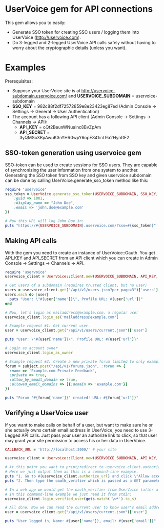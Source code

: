 UserVoice gem for API connections
=================================

This gem allows you to easily:
* Generate SSO token for creating SSO users / logging them into UserVoice (http://uservoice.com).
* Do 3-legged and 2-legged UserVoice API calls safely without having to worry about the cryptographic details (unless you want).

Examples
========

Prerequisites:
* Suppose your UserVoice site is at http://uservoice-subdomain.uservoice.com/ and **USERVOICE\_SUBDOMAIN** = uservoice-subdomain
* **SSO\_KEY** = 982c88f2df72572859e8e23423eg87ed (Admin Console -> Settings -> General -> User Authentication)
* The account has a following API client (Admin Console -> Settings -> Channels -> API):
    * **API\_KEY** = oQt2BaunWNuainc8BvZpAm
    * **API\_SECRET** = 3yQMSoXBpAwuK3nYHR0wpY6opE341inL9a2HynGF2


SSO-token generation using uservoice gem
----------------------------------------

SSO-token can be used to create sessions for SSO users. They are capable of synchronizing the user information from one system to another.
Generating the SSO token from SSO key and given uservoice subdomain can be done by calling UserVoice.generate\_sso\_token method like this:

```ruby
require 'uservoice'
sso_token = UserVoice.generate_sso_token(USERVOICE_SUBDOMAIN, SSO_KEY, {
    :guid => 1001,
    :display_name => "John Doe",
    :email => 'john.doe@example.com'
})

# Now this URL will log John Doe in:
puts "https://#{USERVOICE_SUBDOMAIN}.uservoice.com/?sso=#{sso_token}"
```

Making API calls
----------------

With the gem you need to create an instance of UserVoice::Oauth. You get
API_KEY and API_SECRET from an API client which you can create in Admin Console
-> Settings -> Channels -> API.

```ruby
require 'uservoice'
uservoice_client = UserVoice::Client.new(USERVOICE_SUBDOMAIN, API_KEY, API_SECRET)

# Get users of a subdomain (requires trusted client, but no user)
users = uservoice_client.get("/api/v1/users.json?per_page=3")['users']
users.each do |user|
  puts "User: \"#{user['name']}\", Profile URL: #{user['url']}"
end

# Now, let's login as mailaddress@example.com, a regular user
uservoice_client.login_as('mailaddress@example.com')

# Example request #1: Get current user.
user = uservoice_client.get("/api/v1/users/current.json")['user']

puts "User: \"#{user['name']}\", Profile URL: #{user['url']}"

# Login as account owner
uservoice_client.login_as_owner

# Example request #2: Create a new private forum limited to only example.com email domain.
forum = subject.post("/api/v1/forums.json", :forum => {
  :name => 'Example.com Private Feedback',
  :private => true,
  :allow_by_email_domain => true,
  :allowed_email_domains => [{:domain => 'example.com'}]
})

puts "Forum '#{forum['name']}' created! URL: #{forum['url']}"
```

Verifying a UserVoice user
--------------------------

If you want to make calls on behalf of a user, but want to make sure he or she
actually owns certain email address in UserVoice, you need to use 3-Legged API
calls. Just pass your user an authorize link to click, so that user may grant
your site permission to access his or her data in UserVoice.

```ruby
CALLBACK_URL = 'http://localhost:3000/' # your site

uservoice_client = Uservoice::Client.new(USERVOICE_SUBDOMAIN, API_KEY, API_SECRET, :callback => CALLBACK_URL)

# At this point you want to print/redirect to uservoice_client.authorize_url in your application.
# Here we just output them as this is a command-line example.
puts "1. Go to #{uservoice_client.authorize_url} and click \"Allow access\"."
puts "2. Then type the oauth_verifier which is passed as a GET parameter to the callback URL:"

# In a web app we would get the oauth_verifier from UserVoice (after a redirection back to CALLBACK_URL).
# In this command-line example we just read it from stdin:
uservoice_client.login_verified_user(gets.match('\w*').to_s)

# All done. Now we can read the current user to know user's email address:
user = uservoice_client.get("/api/v1/users/current.json")['user']

puts "User logged in, Name: #{user['name']}, email: #{user['email']}"
```

